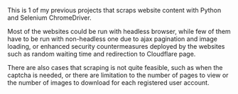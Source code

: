 This is 1 of my previous projects that scraps website content with Python and Selenium ChromeDriver.

Most of the websites could be run with headless browser, while few of them have to be run with non-headless one due to ajax pagination and image loading, or enhanced security countermeasures deployed by the websites such as random waiting time and redirection to Cloudflare page.

There are also cases that scraping is not quite feasible, such as when the captcha is needed, or there are limitation to the number of pages to view or the number of images to download for each registered user account.
